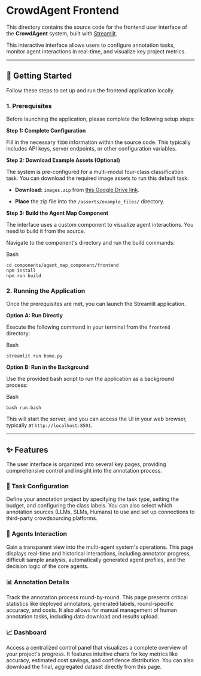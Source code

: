 # CrowdAgent Frontend

This directory contains the source code for the frontend user interface of the **CrowdAgent** system, built with [Streamlit](https://streamlit.io/).

This interactive interface allows users to configure annotation tasks, monitor agent interactions in real-time, and visualize key project metrics.

---

## 🚀 Getting Started

Follow these steps to set up and run the frontend application locally.

### 1. Prerequisites

Before launching the application, please complete the following setup steps:

**Step 1: Complete Configuration**

Fill in the necessary `TODO` information within the source code. This typically includes API keys, server endpoints, or other configuration variables.

**Step 2: Download Example Assets (Optional)**

The system is pre-configured for a multi-modal four-class classification task. You can download the required image assets to run this default task.

- **Download:** `images.zip` from [this Google Drive link](https://drive.google.com/drive/folders/1DIk9pqm0Fl39mOuTjSuZ7LpaeXmNj_B9?usp=sharing).

- **Place** the zip file into the `/asserts/example_files/` directory.

**Step 3: Build the Agent Map Component**

The interface uses a custom component to visualize agent interactions. You need to build it from the source.

Navigate to the component's directory and run the build commands:

Bash

```
cd components/agent_map_component/frontend
npm install
npm run build
```

### 2. Running the Application

Once the prerequisites are met, you can launch the Streamlit application.

**Option A: Run Directly**

Execute the following command in your terminal from the `frontend` directory:

Bash

```
streamlit run home.py
```

**Option B: Run in the Background**

Use the provided bash script to run the application as a background process:

Bash

```
bash run.bash
```

This will start the server, and you can access the UI in your web browser, typically at `http://localhost:8501`.

---

## ✨ Features

The user interface is organized into several key pages, providing comprehensive control and insight into the annotation process.

### **📝 Task Configuration**

Define your annotation project by specifying the task type, setting the budget, and configuring the class labels. You can also select which annotation sources (LLMs, SLMs, Humans) to use and set up connections to third-party crowdsourcing platforms.

### **🤖 Agents Interaction**

Gain a transparent view into the multi-agent system's operations. This page displays real-time and historical interactions, including annotator progress, difficult sample analysis, automatically generated agent profiles, and the decision logic of the core agents.

### **📊 Annotation Details**

Track the annotation process round-by-round. This page presents critical statistics like deployed annotators, generated labels, round-specific accuracy, and costs. It also allows for manual management of human annotation tasks, including data download and results upload.

### **📈 Dashboard**

Access a centralized control panel that visualizes a complete overview of your project's progress. It features intuitive charts for key metrics like accuracy, estimated cost savings, and confidence distribution. You can also download the final, aggregated dataset directly from this page.
